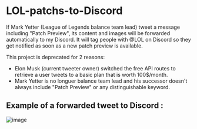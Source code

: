 # LOL-patchs-to-Discord

If Mark Yetter (League of Legends balance team lead) tweet a message including "Patch Preview", its content and images will be forwarded automatically to my Discord.
It will tag people with @LOL on Discord so they get notified as soon as a new patch preview is available.

This project is deprecated for 2 reasons:
- Elon Musk (current tweeter owner) switched the free API routes to retrieve a user tweets to a basic plan that is worth 100$/month.
- Mark Yetter is no longuer balance team lead and his successor doesn't always include "Patch Preview" or any distinguishable keyword.

<h2>Example of a forwarded tweet to Discord :</h2>

![image](https://github.com/Eweberv/LOL-patchs-to-Discord/assets/25757634/d229fe34-521d-4440-b594-09660ce1e2d1)
